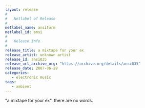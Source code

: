 ```yaml
---
layout: release
#
#   Netlabel of Release
#
netlabel_name: ansiform
netlabel_id: ansi
#
#   Release Info
#
release_title: a mixtape for your ex
release_artist: unknown artist
release_id: ansi035
release_url_archive_org: "https://archive.org/details/ansi035"
release_date: 2007-06-28
categories:
   - electronic music
tags:
   - ambient
---
```

"a mixtape for your ex". there are no words.
